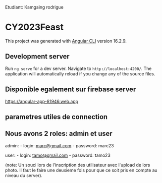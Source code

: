 
Etudiant: Kamgaing rodrigue

# CY2023Feast

This project was generated with [Angular CLI](https://github.com/angular/angular-cli) version 16.2.9.

## Development server

Run `ng serve` for a dev server. Navigate to `http://localhost:4200/`. The application will automatically reload if you change any of the source files.

## Disponible egalement sur firebase server 

https://angular-app-81946.web.app

## parametres utiles de connection

## Nous avons 2 roles: admin et user
admin:
    - login: marc@gmail.com
    - password: marc23

user: 
    - login: tamo@gmail.com
    - password: tamo23

(note: Un souci lors de l'inscription des utilisateur avec l'upload de lors photo. Il faut le faire une deuxieme fois pour que ce 
soit pris en compte au niveau du server). 




